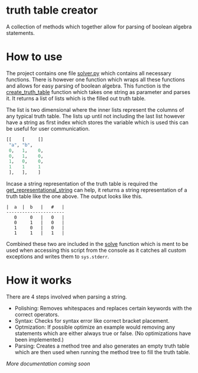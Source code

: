# truth table creator
A collection of methods which together allow for parsing of boolean algebra statements.

# How to use
The project contains one file [solver.py](solver.py) which contains all necessary functions. There is however one function which wraps all these functions and allows for easy parsing of boolean algebra. This function is the [create_truth_table](solver.py) function which takes one string as parameter and parses it. It returns a list of lists which is the filled out truth table.

The list is two dimensional where the inner lists represent the columns of any typical truth table. The lists up until not including the last list however have a string as first index which stores the variable which is used this can be useful for user communication.
```py
[[    [     []
 "a", "b", 
 0,   1,    0,
 0,   1,    0,
 1,   0,    0,
 1    1     1
 ],   ],    ]
```

Incase a string representation of the truth table is required the [get_representational_string](solver.py) can help, it returns a string representation of a truth table like the one above. The output looks like this.

```
|  a  |  b   |   #   |
----------------------
   0     0   |   0   |
   0     1   |   0   |
   1     0   |   0   |
   1     1   |   1   |
```

Combined these two are included in the [solve](solver.py) function which is ment to be used when accessing this script from the console as it catches all custom exceptions and writes them to `sys.stderr`.

# How it works

There are 4 steps involved when parsing a string.
 - Polishing: Removes whitespaces and replaces certain keywords with the correct operators.
 - Syntax: Checks for syntax error like correct bracket placement.
 - Optmization: If possible optimize an example would removing any statements which are either always true or false. (No optimizations have been implemented.)
 - Parsing: Creates a method tree and also generates an empty truth table which are then used when running the method tree to fill the truth table.

*More documentation coming soon*
